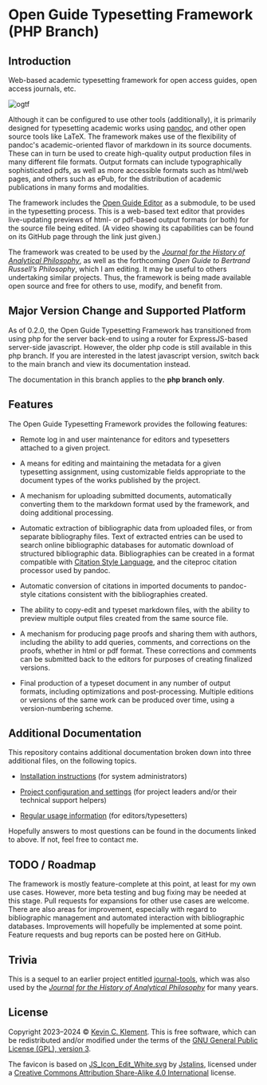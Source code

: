 # Open Guide Typesetting Framework (PHP Branch)

## Introduction

Web-based academic typesetting framework for open access guides, open access journals, etc.

![ogtf](https://github.com/frabjous/open-guide-typesetting-framework/assets/305948/f66dcc1f-59f1-4ed9-a7e8-91e65bb5a157)

Although it can be configured to use other tools (additionally), it is primarily designed for typesetting academic works using [pandoc](https://pandoc.org/), and other open source tools like LaTeX.
The framework makes use of the flexibility of pandoc's academic-oriented flavor of markdown in its source documents.
These can in turn be used to create high-quality output production files in many different file formats.
Output formats can include typographically sophisticated pdfs, as well as more accessible formats such as html/web pages, and others such as ePub, for the distribution of academic publications in many forms and modalities.

The framework includes the [Open Guide Editor](https://github.com/frabjous/open-guide-editor) as a submodule, to be used in the typesetting process.
This is a web-based text editor that provides live-updating previews of html- or pdf-based output formats (or both) for the source file being edited.
(A video showing its capabilities can be found on its GitHub page through the link just given.)

The framework was created to be used by the [*Journal for the History of Analytical Philosophy*](https://jhaponline.org), as well as the forthcoming *Open Guide to Bertrand Russell’s Philosophy*, which I am editing.
It may be useful to others undertaking similar projects.
Thus, the framework is being made available open source and free for others to use, modify, and benefit from.

## Major Version Change and Supported Platform

As of 0.2.0, the Open Guide Typesetting Framework has transitioned from using php for the server back-end to using a router for ExpressJS-based server-side javascript. However, the older php code is still available in this php branch. If you are interested in the latest javascript version, switch back to the main branch and view its documentation instead.

The documentation in this branch applies to the **php branch only**.

## Features

The Open Guide Typesetting Framework provides the following features:

* Remote log in and user maintenance for editors and typesetters attached to a given project.

* A means for editing and maintaining the metadata for a given typesetting assignment, using customizable fields appropriate to the document types of the works published by the project.

* A mechanism for uploading submitted documents, automatically converting them to the markdown format used by the framework, and doing additional processing.

* Automatic extraction of bibliographic data from uploaded files, or from separate bibliography files. Text of extracted entries can be used to search online bibliographic databases for automatic download of structured bibliographic data. Bibliographies can be created in a format compatible with [Citation Style Language](https://citationstyles.org/), and the citeproc citation processor used by pandoc.

* Automatic conversion of citations in imported documents to pandoc-style citations consistent with the bibliographies created.

* The ability to copy-edit and typeset markdown files, with the ability to preview multiple output files created from the same source file.

* A mechanism for producing page proofs and sharing them with authors, including the ability to add queries, comments, and corrections on the proofs, whether in html or pdf format. These corrections and comments can be submitted back to the editors for purposes of creating finalized versions.

* Final production of a typeset document in any number of output formats, including optimizations and post-processing. Multiple editions or versions of the same work can be produced over time, using a version-numbering scheme.

## Additional Documentation

This repository contains additional documentation broken down into three additional files, on the following topics.

* [Installation instructions](./doc/installation.md) (for system administrators)

* [Project configuration and settings](./doc/configuration.md) (for project leaders and/or their technical support helpers)

* [Regular usage information](./doc/usage.md) (for editors/typesetters)

Hopefully answers to most questions can be found in the documents linked to above. If not, feel free to contact me.

## TODO / Roadmap

The framework is mostly feature-complete at this point, at least for my own use cases.
However, more beta testing and bug fixing may be needed at this stage.
Pull requests for expansions for other use cases are welcome.
There are also areas for improvement, especially with regard to bibliographic management and automated interaction with bibliographic databases.
Improvements will hopefully be implemented at some point.
Feature requests and bug reports can be posted here on GitHub.

## Trivia

This is a sequel to an earlier project entitled [journal-tools](https://bitbucket.org/frabjous/journal-tools), which was also used by the [*Journal for the History of Analytical Philosophy*](https://jhaponline.org) for many years.

## License

Copyright 2023–2024 © [Kevin C. Klement](https://people.umass.edu/klement). This is free software, which can be redistributed and/or modified under the terms of the [GNU General Public License (GPL), version 3](https://www.gnu.org/licenses/gpl.html).

The favicon is based on [JS_Icon_Edit_White.svg](https://commons.wikimedia.org/wiki/File:JS_Icon_Edit_White.svg) by [Jstalins](https://commons.wikimedia.org/wiki/User:Stalinsunnykvj), licensed under a [Creative Commons Attribution Share-Alike 4.0 International](https://creativecommons.org/licenses/by-sa/4.0/deed.en) license.
